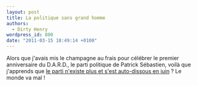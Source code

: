 ```yaml
---
layout: post
title: La politique sans grand homme
authors:
  - Dirty Henry
wordpress_id: 800
date: "2011-03-15 18:49:14 +0100"
---
```


Alors que j'avais mis le champagne au frais pour célébrer le premier
anniversaire du D.A.R.D., le parti politique de Patrick Sébastien, voilà que
j'apprends que
[le parti n'existe plus et s'est auto-dissous en juin](http://www.slate.fr/story/23171/patrick-sebastien-dard-ferme)
? Le monde va mal !
